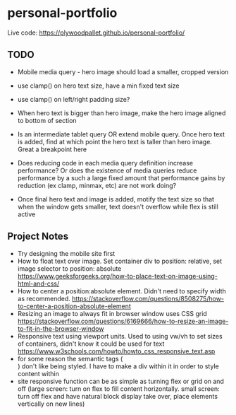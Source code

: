 # personal-portfolio
Live code: https://plywoodpallet.github.io/personal-portfolio/

## TODO

- Mobile media query - hero image should load a smaller, cropped version
- use clamp() on hero text size, have a min fixed text size
- use clamp() on left/right padding size?
- When hero text is bigger than hero image, make the hero image aligned to bottom of section
- Is an intermediate tablet query OR extend mobile query. Once hero text is added, find at which point the hero text is taller than hero image. Great a breakpoint here 

- Does reducing code in each media query definition increase performance? Or does the existence of media queries reduce performance by a such a large fixed amount that performance gains by reduction (ex clamp, minmax, etc) are not work doing?

- Once final hero text and image is added, motify the text size so that when the window gets smaller, text doesn't overflow while flex is still active

## Project Notes
- Try designing the mobile site first
- How to float text over image. Set container div to position: relative, set image selector to position: absolute https://www.geeksforgeeks.org/how-to-place-text-on-image-using-html-and-css/
- How to center a position:absolute element. Didn't need to specify width as recommended. https://stackoverflow.com/questions/8508275/how-to-center-a-position-absolute-element
- Resizing an image to always fit in browser window uses CSS grid https://stackoverflow.com/questions/6169666/how-to-resize-an-image-to-fit-in-the-browser-window
- Responsive text using viewport units. Used to using vw/vh to set sizes of containers, didn't know it could be used for text https://www.w3schools.com/howto/howto_css_responsive_text.asp
- for some reason the semantic tags (<article>) don't like being styled. I have to make a div within it in order to style content within
- site responsive function can be as simple as turning flex or grid on and off (large screen: turn on flex to fill content horizontally. small screen: turn off flex and have natural block display take over, place elements vertically on new lines)